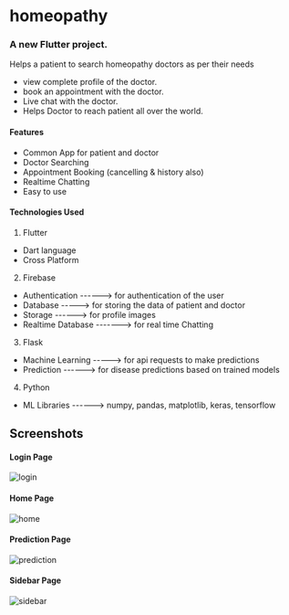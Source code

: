 # homeopathy

### A new Flutter project.

Helps a patient to search homeopathy doctors as per their needs

 - view complete profile of the doctor.
 - book an appointment with the doctor.
 - Live chat with the doctor.
 - Helps Doctor to reach patient all over the world.

#### Features
 - Common App for patient and doctor
 - Doctor Searching
 - Appointment Booking (cancelling & history also)
 - Realtime Chatting
 - Easy to use

#### Technologies Used

1. Flutter
  - Dart language
  - Cross Platform
  
2. Firebase
  - Authentication ------> for authentication of the user
  - Database -----> for storing the data of patient and doctor
  - Storage ------> for profile images
  - Realtime Database -------> for real time Chatting

3. Flask
  - Machine Learning -----> for api requests to make predictions
  - Prediction ------> for disease predictions based on trained models

4. Python
  - ML Libraries ------> numpy, pandas, matplotlib, keras, tensorflow


## Screenshots

  #### Login Page
  ![login](https://user-images.githubusercontent.com/126691686/222506752-511b647a-5647-4dae-abbe-fb15b7aeb113.jpeg)
  #### Home Page
  ![home](https://user-images.githubusercontent.com/126691686/222506740-c22f7545-853d-4afe-8735-abc8ac341f06.jpeg)
  #### Prediction Page
  ![prediction](https://user-images.githubusercontent.com/126691686/222506766-d014828e-3864-425d-a50a-9c4b8ca98226.png)
  #### Sidebar Page
  ![sidebar](https://user-images.githubusercontent.com/126691686/222506781-fd1c0fdb-c96e-4ee0-9d45-969f8dffaf13.png)

